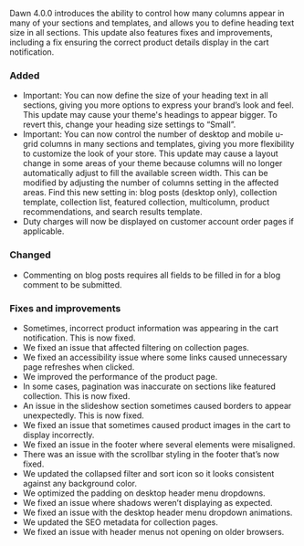 Dawn 4.0.0 introduces the ability to control how many columns appear in many of your sections and templates, and allows you to define heading text size in all sections. This update also features fixes and improvements, including a fix ensuring the correct product details display in the cart notification. 

### Added
- Important: You can now define the size of your heading text in all sections, giving you more options to express your brand’s look and feel. This update may cause your theme's headings to appear bigger. To revert this, change your heading size settings to “Small”.
- Important: You can now control the number of desktop and mobile u-grid columns in many sections and templates, giving you more flexibility to customize the look of your store. This update may cause a layout change in some areas of your theme because columns will no longer automatically adjust to fill the available screen width. This can be modified by adjusting the number of columns setting in the affected areas. Find this new setting in: blog posts (desktop only), collection template, collection list, featured collection, multicolumn, product recommendations, and search results template. 
- Duty charges will now be displayed on customer account order pages if applicable. 

### Changed
- Commenting on blog posts requires all fields to be filled in for a blog comment to be submitted. 

### Fixes and improvements
- Sometimes, incorrect product information was appearing in the cart notification. This is now fixed. 
- We fixed an issue that affected filtering on collection pages. 
- We fixed an accessibility issue where some links caused unnecessary page refreshes when clicked. 
- We improved the performance of the product page. 
- In some cases, pagination was inaccurate on sections like featured collection. This is now fixed. 
- An issue in the slideshow section sometimes caused borders to appear unexpectedly. This is now fixed. 
- We fixed an issue that sometimes caused product images in the cart to display incorrectly. 
- We fixed an issue in the footer where several elements were misaligned. 
- There was an issue with the scrollbar styling in the footer that’s now fixed. 
- We updated the collapsed filter and sort icon so it looks consistent against any background color. 
- We optimized the padding on desktop header menu dropdowns. 
- We fixed an issue where shadows weren’t displaying as expected.
- We fixed an issue with the desktop header menu dropdown animations. 
- We updated the SEO metadata for collection pages. 
- We fixed an issue with header menus not opening on older browsers.